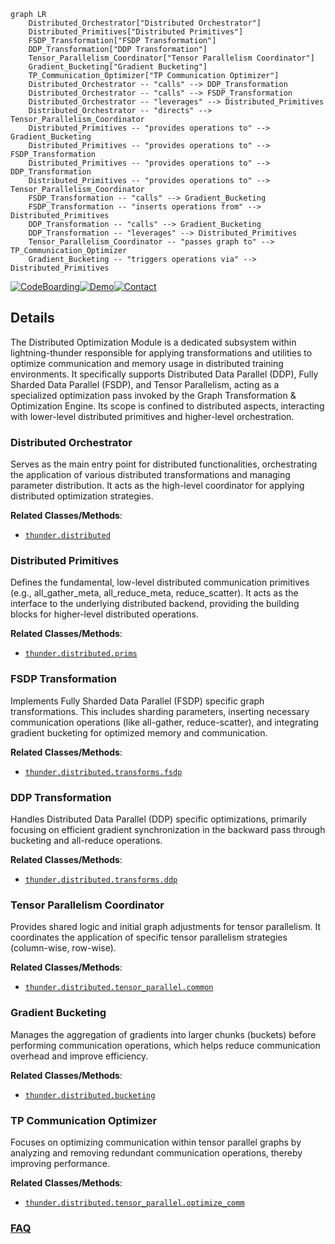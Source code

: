```mermaid
graph LR
    Distributed_Orchestrator["Distributed Orchestrator"]
    Distributed_Primitives["Distributed Primitives"]
    FSDP_Transformation["FSDP Transformation"]
    DDP_Transformation["DDP Transformation"]
    Tensor_Parallelism_Coordinator["Tensor Parallelism Coordinator"]
    Gradient_Bucketing["Gradient Bucketing"]
    TP_Communication_Optimizer["TP Communication Optimizer"]
    Distributed_Orchestrator -- "calls" --> DDP_Transformation
    Distributed_Orchestrator -- "calls" --> FSDP_Transformation
    Distributed_Orchestrator -- "leverages" --> Distributed_Primitives
    Distributed_Orchestrator -- "directs" --> Tensor_Parallelism_Coordinator
    Distributed_Primitives -- "provides operations to" --> Gradient_Bucketing
    Distributed_Primitives -- "provides operations to" --> FSDP_Transformation
    Distributed_Primitives -- "provides operations to" --> DDP_Transformation
    Distributed_Primitives -- "provides operations to" --> Tensor_Parallelism_Coordinator
    FSDP_Transformation -- "calls" --> Gradient_Bucketing
    FSDP_Transformation -- "inserts operations from" --> Distributed_Primitives
    DDP_Transformation -- "calls" --> Gradient_Bucketing
    DDP_Transformation -- "leverages" --> Distributed_Primitives
    Tensor_Parallelism_Coordinator -- "passes graph to" --> TP_Communication_Optimizer
    Gradient_Bucketing -- "triggers operations via" --> Distributed_Primitives
```

[![CodeBoarding](https://img.shields.io/badge/Generated%20by-CodeBoarding-9cf?style=flat-square)](https://github.com/CodeBoarding/GeneratedOnBoardings)[![Demo](https://img.shields.io/badge/Try%20our-Demo-blue?style=flat-square)](https://www.codeboarding.org/demo)[![Contact](https://img.shields.io/badge/Contact%20us%20-%20contact@codeboarding.org-lightgrey?style=flat-square)](mailto:contact@codeboarding.org)

## Details

The Distributed Optimization Module is a dedicated subsystem within lightning-thunder responsible for applying transformations and utilities to optimize communication and memory usage in distributed training environments. It specifically supports Distributed Data Parallel (DDP), Fully Sharded Data Parallel (FSDP), and Tensor Parallelism, acting as a specialized optimization pass invoked by the Graph Transformation & Optimization Engine. Its scope is confined to distributed aspects, interacting with lower-level distributed primitives and higher-level orchestration.

### Distributed Orchestrator
Serves as the main entry point for distributed functionalities, orchestrating the application of various distributed transformations and managing parameter distribution. It acts as the high-level coordinator for applying distributed optimization strategies.


**Related Classes/Methods**:

- <a href="https://github.com/Lightning-AI/lightning-thunder/blob/main/thunder/distributed/__init__.py" target="_blank" rel="noopener noreferrer">`thunder.distributed`</a>


### Distributed Primitives
Defines the fundamental, low-level distributed communication primitives (e.g., all_gather_meta, all_reduce_meta, reduce_scatter). It acts as the interface to the underlying distributed backend, providing the building blocks for higher-level distributed operations.


**Related Classes/Methods**:

- <a href="https://github.com/Lightning-AI/lightning-thunder/blob/main/thunder/distributed/prims.py" target="_blank" rel="noopener noreferrer">`thunder.distributed.prims`</a>


### FSDP Transformation
Implements Fully Sharded Data Parallel (FSDP) specific graph transformations. This includes sharding parameters, inserting necessary communication operations (like all-gather, reduce-scatter), and integrating gradient bucketing for optimized memory and communication.


**Related Classes/Methods**:

- <a href="https://github.com/Lightning-AI/lightning-thunder/blob/main/thunder/distributed/transforms/fsdp.py" target="_blank" rel="noopener noreferrer">`thunder.distributed.transforms.fsdp`</a>


### DDP Transformation
Handles Distributed Data Parallel (DDP) specific optimizations, primarily focusing on efficient gradient synchronization in the backward pass through bucketing and all-reduce operations.


**Related Classes/Methods**:

- <a href="https://github.com/Lightning-AI/lightning-thunder/blob/main/thunder/distributed/transforms/ddp.py" target="_blank" rel="noopener noreferrer">`thunder.distributed.transforms.ddp`</a>


### Tensor Parallelism Coordinator
Provides shared logic and initial graph adjustments for tensor parallelism. It coordinates the application of specific tensor parallelism strategies (column-wise, row-wise).


**Related Classes/Methods**:

- <a href="https://github.com/Lightning-AI/lightning-thunder/blob/main/thunder/distributed/tensor_parallel/common.py" target="_blank" rel="noopener noreferrer">`thunder.distributed.tensor_parallel.common`</a>


### Gradient Bucketing
Manages the aggregation of gradients into larger chunks (buckets) before performing communication operations, which helps reduce communication overhead and improve efficiency.


**Related Classes/Methods**:

- <a href="https://github.com/Lightning-AI/lightning-thunder/blob/main/thunder/distributed/bucketing.py" target="_blank" rel="noopener noreferrer">`thunder.distributed.bucketing`</a>


### TP Communication Optimizer
Focuses on optimizing communication within tensor parallel graphs by analyzing and removing redundant communication operations, thereby improving performance.


**Related Classes/Methods**:

- <a href="https://github.com/Lightning-AI/lightning-thunder/blob/main/thunder/distributed/tensor_parallel/optimize_comm.py" target="_blank" rel="noopener noreferrer">`thunder.distributed.tensor_parallel.optimize_comm`</a>




### [FAQ](https://github.com/CodeBoarding/GeneratedOnBoardings/tree/main?tab=readme-ov-file#faq)